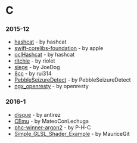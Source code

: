 # C

### 2015-12
- [hashcat](https://github.com/hashcat/hashcat) - by hashcat
- [swift-corelibs-foundation](https://github.com/apple/swift-corelibs-foundation) - by apple
- [oclHashcat](https://github.com/hashcat/oclHashcat) - by hashcat
- [ritchie](https://github.com/riolet/ritchie) - by riolet
- [siege](https://github.com/JoeDog/siege) - by JoeDog
- [8cc](https://github.com/rui314/8cc) - by rui314
- [PebbleSeizureDetect](https://github.com/PebbleSeizureDetect/PebbleSeizureDetect) - by PebbleSeizureDetect
- [ngx_openresty](https://github.com/openresty/ngx_openresty) - by openresty
### 2016-1
- [disque](https://github.com/antirez/disque) - by antirez
- [CEmu](https://github.com/MateoConLechuga/CEmu) - by MateoConLechuga
- [phc-winner-argon2](https://github.com/P-H-C/phc-winner-argon2) - by P-H-C
- [Simple_GLSL_Shader_Example](https://github.com/MauriceGit/Simple_GLSL_Shader_Example) - by MauriceGit
